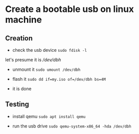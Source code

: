 # Create a bootable usb on linux machine


## Creation
* check the usb device 
`sudo fdisk -l`

let's presume it is */dev/dbh* 

* unmount it
`sudo umount /dev/dbh`

* flash it
`sudo dd if=my.iso of=/dev/dbh bs=4M`

* it is done

## Testing

* install qemu 
`sudo apt install qemu`

* run the usb drive
`sudo qemu-system-x86_64 -hda /dev/dbh`
